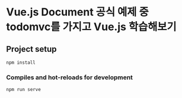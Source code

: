 # Vue.js Document 공식 예제 중 todomvc를 가지고 Vue.js 학습해보기

## Project setup
```
npm install
```
### Compiles and hot-reloads for development
```
npm run serve
```
